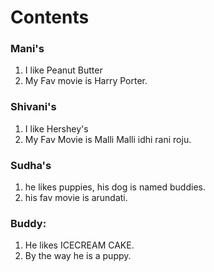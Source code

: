 # Contents

### Mani's
1. I like Peanut Butter
2. My Fav movie is Harry Porter.

### Shivani's
1. I like Hershey's
2. My Fav Movie is Malli Malli idhi rani roju.

### Sudha's
1. he likes puppies, his dog is named buddies.
2. his fav movie is arundati.

### Buddy:
1. He likes ICECREAM CAKE.
2. By the way he is a puppy.
